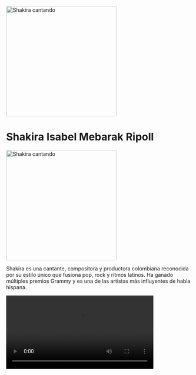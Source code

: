 <img src="https://github.com/user-attachments/assets/cf4ac338-6daf-4973-86eb-68f8d0c31e4a" alt="Shakira cantando" width="300">

<!DOCTYPE html>
<html lang="es">
<head>
  <meta charset="UTF-8">
  <meta name="viewport" content="width=device-width, initial-scale=1.0">
  <title>Shakira</title>
  <link rel="stylesheet" href="estilo.css">
</head>
<body>

  <h1>Shakira Isabel Mebarak Ripoll</h1>

  <!-- Imagen -->
  <img src="imagen1.jpg" alt="Shakira cantando" width="300">

  <!-- Párrafo -->
  <p>
    Shakira es una cantante, compositora y productora colombiana reconocida por su estilo único
    que fusiona pop, rock y ritmos latinos. Ha ganado múltiples premios Grammy y es una de las
    artistas más influyentes de habla hispana.
  </p>

  <!-- Video -->
  <video width="400" controls>
    <source src="video1.mp4" type="video/mp4">
    Tu navegador no soporta la etiqueta de video.
  </video>

</body>
</html>
